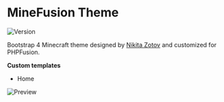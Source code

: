 # MineFusion Theme

![Version](https://img.shields.io/badge/Version-1.0.0-blue.svg)

Bootstrap 4 Minecraft theme designed by [Nikita Zotov](https://www.behance.net/shenderroef87) and customized for PHPFusion.

**Custom templates**

- Home

![Preview](screenshot.png)
